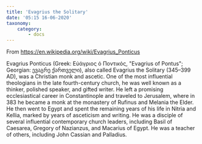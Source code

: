 ```yaml
---
title: 'Evagrius the Solitary'
date: '05:15 16-06-2020'
taxonomy:
    category:
        - docs
---
```


From https://en.wikipedia.org/wiki/Evagrius_Ponticus

Evagrius Ponticus (Greek: Εὐάγριος ὁ Ποντικός, "Evagrius of Pontus"; Georgian: ევაგრე ქართველი), also called Evagrius the Solitary (345–399 AD), was a Christian monk and ascetic. One of the most influential theologians in the late fourth-century church, he was well known as a thinker, polished speaker, and gifted writer. He left a promising ecclesiastical career in Constantinople and traveled to Jerusalem, where in 383 he became a monk at the monastery of Rufinus and Melania the Elder. He then went to Egypt and spent the remaining years of his life in Nitria and Kellia, marked by years of asceticism and writing. He was a disciple of several influential contemporary church leaders, including Basil of Caesarea, Gregory of Nazianzus, and Macarius of Egypt. He was a teacher of others, including John Cassian and Palladius.